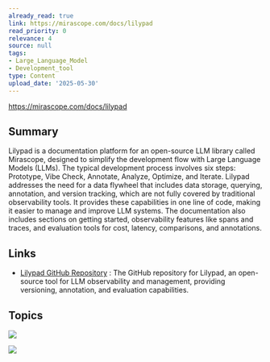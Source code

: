 ```yaml
---
already_read: true
link: https://mirascope.com/docs/lilypad
read_priority: 0
relevance: 4
source: null
tags:
- Large_Language_Model
- Development_tool
type: Content
upload_date: '2025-05-30'
---
```


https://mirascope.com/docs/lilypad
## Summary

Lilypad is a documentation platform for an open-source LLM library called Mirascope, designed to simplify the development flow with Large Language Models (LLMs). The typical development process involves six steps: Prototype, Vibe Check, Annotate, Analyze, Optimize, and Iterate. Lilypad addresses the need for a data flywheel that includes data storage, querying, annotation, and version tracking, which are not fully covered by traditional observability tools. It provides these capabilities in one line of code, making it easier to manage and improve LLM systems. The documentation also includes sections on getting started, observability features like spans and traces, and evaluation tools for cost, latency, comparisons, and annotations.
## Links

- [Lilypad GitHub Repository](https://github.com/Mirascope/lilypad) : The GitHub repository for Lilypad, an open-source tool for LLM observability and management, providing versioning, annotation, and evaluation capabilities.

## Topics

![](topics/Library/Mirascope)

![](topics/Platform/Lilypad)